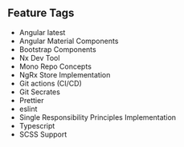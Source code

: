 

## Feature Tags
  - Angular latest
  - Angular Material Components
  - Bootstrap Components
  - Nx Dev Tool
  - Mono Repo Concepts
  - NgRx Store Implementation
  - Git actions (CI/CD)
  - Git Secrates
  - Prettier
  - eslint
  - Single Responsibility Principles Implementation
  - Typescript
  - SCSS Support